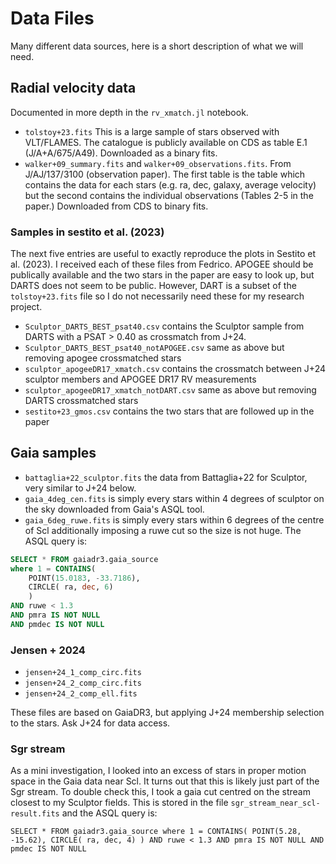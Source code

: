 # Data Files

Many different data sources, here is a short description of what we will need.

## Radial velocity data
Documented in more depth in the `rv_xmatch.jl` notebook.

- `tolstoy+23.fits` This is a large sample of stars observed with VLT/FLAMES. The catalogue is publicly available on CDS as table E.1 (J/A+A/675/A49). Downloaded as a binary fits.
- `walker+09_summary.fits` and `walker+09_observations.fits`. From J/AJ/137/3100 (observation paper). The first table is the table which contains the data for each stars (e.g. ra, dec, galaxy, average velocity) but the second contains the individual observations (Tables 2-5 in the paper.) Downloaded from CDS to binary fits.

### Samples in sestito et al. (2023)
The next five entries are useful to exactly reproduce the plots in Sestito et al. (2023). I received each of these files from Fedrico. APOGEE should be publically available and the two stars in the paper are easy to look up, but DARTS does not seem to be public. However, DART is a subset of the `tolstoy+23.fits` file so I do not necessarily need these for my research project.

- `Sculptor_DARTS_BEST_psat40.csv` contains the Sculptor sample from DARTS with a PSAT > 0.40 as crossmatch from J+24.
- `Sculptor_DARTS_BEST_psat40_notAPOGEE.csv` same as above but removing apogee crossmatched stars
- `sculptor_apogeeDR17_xmatch.csv` contains the crossmatch between J+24 sculptor members and APOGEE DR17 RV measurements
- `sculptor_apogeeDR17_xmatch_notDART.csv` same as above but removing DARTS crossmatched stars
- `sestito+23_gmos.csv` contains the two stars that are followed up in the paper

## Gaia samples

- `battaglia+22_sculptor.fits` the data from Battaglia+22 for Sculptor, very similar to J+24 below.
- `gaia_4deg_cen.fits` is simply every stars within 4 degrees of sculptor on the sky downloaded from Gaia's ASQL tool.
- `gaia_6deg_ruwe.fits` is simply every stars within 6 degrees of the centre of Scl additionally imposing a ruwe cut so the size is not huge. The ASQL query is:
```sql
SELECT * FROM gaiadr3.gaia_source
where 1 = CONTAINS(
    POINT(15.0183, -33.7186),
    CIRCLE( ra, dec, 6)
    )
AND ruwe < 1.3
AND pmra IS NOT NULL
AND pmdec IS NOT NULL
```

### Jensen + 2024

- `jensen+24_1_comp_circ.fits`
- `jensen+24_2_comp_circ.fits`
- `jensen+24_2_comp_ell.fits`

These files are based on GaiaDR3, but applying J+24 membership selection to the stars. Ask J+24 for data access.


### Sgr stream
As a mini investigation, I looked into an excess of stars in proper motion space in the Gaia data near Scl. 
It turns out that this is likely just part of the Sgr stream. To double check this, I took a gaia cut centred on the stream closest to my Sculptor fields. This is stored in the file `sgr_stream_near_scl-result.fits` and the ASQL query is:

```
SELECT * FROM gaiadr3.gaia_source where 1 = CONTAINS( POINT(5.28, -15.62), CIRCLE( ra, dec, 4) ) AND ruwe < 1.3 AND pmra IS NOT NULL AND pmdec IS NOT NULL
```

